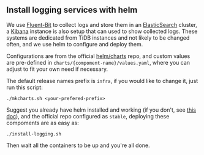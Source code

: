 ## Install logging services with helm

We use [Fluent-Bit](https://fluentbit.io/) to collect logs and store them in an [ElasticSearch](https://www.elastic.co/products/elasticsearch) cluster, a [Kibana](https://www.elastic.co/products/kibana) instance is also setup that can used to show collected logs. These systems are dedicated from TiDB instances and not likely to be changed often, and we use helm to configure and deploy them.

Configurations are from the official [helm/charts](https://github.com/helm/charts/) repo, and custom values are pre-defined in `charts/{compoment-name}/values.yaml`, where you can adjust to fit your own need if necessary.

The default release names prefix is `infra`, if you would like to change it, just run this script:

```
./mkcharts.sh <your-prefered-prefix>
```

Suggest you already have helm installed and working (if you don't, see [this doc](https://helm.sh/docs/using_helm/#installing-helm)), and the official repo configured as `stable`, deploying these compoments are as easy as:

```
./install-logging.sh
```

Then wait all the containers to be up and you're all done.
